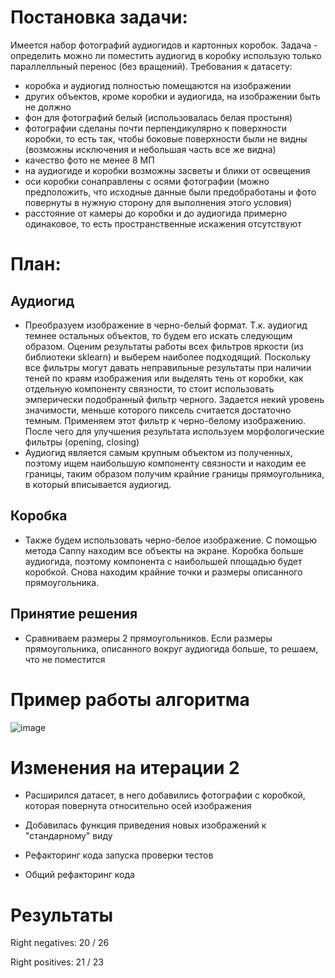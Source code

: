 # Постановка задачи:
Имеется набор фотографий аудиогидов и картонных коробок. Задача - определить можно ли поместить аудиогид в коробку использую только параллелльный перенос (без вращений).
Требования к датасету:
- коробка и аудиогид полностью помещаются на изображении
- других объектов, кроме коробки и аудиогида, на изображении быть не должно
- фон для фотографий белый (использовалась белая простыня)
- фотографии сделаны почти перпендикулярно к поверхности коробки, то есть так, чтобы боковые поверхности были не видны (возможны исключения и небольшая часть все же видна)
- качество фото не менее 8 МП
- на аудиогиде и коробки возможны засветы и блики от освещения
- оси коробки сонаправлены с осями фотографии (можно предположить, что исходные данные были предобработаны и фото повернуты в нужную сторону для выполнения этого условия)
- расстояние от камеры до коробки и до аудиогида примерно одинаковое, то есть пространственные искажения отсутствуют

# План:
## Аудиогид
- Преобразуем изображение в черно-белый формат. Т.к. аудиогид темнее остальных объектов, то будем его искать следующим образом. Оценим результаты работы всех фильтров яркости (из библиотеки sklearn) и выберем наиболее подходящий. Поскольку все фильтры могут давать неправильные результаты при наличии теней по краям изображения или выделять тень от коробки, как отдельную компоненту связности, то стоит использовать эмперически подобранный фильтр черного. 
Задается некий уровень значимости, меньше которого пиксель считается достаточно темным. Применяем этот фильтр к черно-белому изображению. 
После чего для улучшения результата используем морфологические фильтры (opening, closing)
- Аудиогид является самым крупным объектом из полученных, поэтому ищем наибольшую компоненту связности и находим ее границы, таким образом получим крайние границы прямоугольника, в который вписывается аудиогид.

## Коробка
- Также будем использовать черно-белое изображение. С помощью метода Canny находим все объекты на экране. Коробка больше аудиогида, поэтому компонента с наибольшей площадью будет коробкой. Снова находим крайние точки и размеры описанного прямоугольника.

## Принятие решения
- Сравниваем размеры 2 прямоугольников. Если размеры прямоугольника, описанного вокруг аудиогида больше, то решаем, что не поместится

# Пример работы алгоритма
![image](https://user-images.githubusercontent.com/55626617/112727746-0384b700-8f35-11eb-8915-8a0156782e49.png)

# Изменения на итерации 2
- Расширился датасет, в него добавились фотографии с коробкой, которая повернута относительно осей изображения

- Добавилась функция приведения новых изображений к "стандарному" виду

- Рефакторинг кода запуска проверки тестов

- Общий рефакторинг кода

# Результаты
Right negatives: 20 / 26

Right positives: 21 / 23
